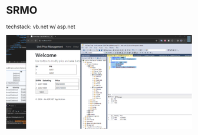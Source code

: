 # SRMO
techstack: vb.net w/ asp.net

![screeshot](https://raw.githubusercontent.com/rosethorn999/srmo/master/screenshot.png)
